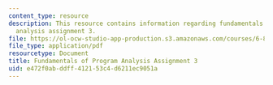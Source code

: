 ```yaml
---
content_type: resource
description: This resource contains information regarding fundamentals of program
  analysis assignment 3.
file: https://ol-ocw-studio-app-production.s3.amazonaws.com/courses/6-820-fundamentals-of-program-analysis-fall-2015/e472f0abddff412153c4d6211ec9051a_MIT6_820F15_ps3.pdf
file_type: application/pdf
resourcetype: Document
title: Fundamentals of Program Analysis Assignment 3
uid: e472f0ab-ddff-4121-53c4-d6211ec9051a
---
```

